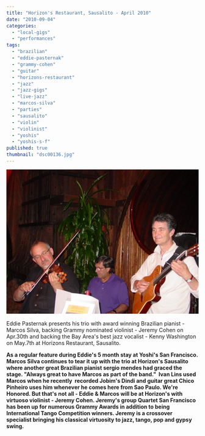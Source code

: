 ```yaml
---
title: "Horizon's Restaurant, Sausalito - April 2010"
date: "2010-09-04"
categories: 
  - "local-gigs"
  - "performances"
tags: 
  - "brazilian"
  - "eddie-pasternak"
  - "grammy-cohen"
  - "guitar"
  - "horizons-restaurant"
  - "jazz"
  - "jazz-gigs"
  - "live-jazz"
  - "marcos-silva"
  - "parties"
  - "sausalito"
  - "violin"
  - "violinist"
  - "yoshis"
  - "yoshis-s-f"
published: true
thumbnail: "dsc00136.jpg"
---
```


![Eddie Pasternak presents his trio with award winning Brazilian pianist - Marcos Silva, backing Grammy nominated violinist - Jeremy Cohen on Apr.30th and backing the Bay Area's best jazz vocalist - Kenny Washington on May.7th at Horizons Restaurant, Sausalito](/dsc00136.jpg)

Eddie Pasternak presents his trio with award winning Brazilian pianist - Marcos Silva, backing Grammy nominated violinist - Jeremy Cohen on Apr.30th and backing the Bay Area's best jazz vocalist - Kenny Washington on May.7th at Horizons Restaurant, Sausalito.

**As a regular feature during Eddie's 5 month stay at Yoshi's San Francisco. Marcos Silva continues to tear it up with the trio at Horizon's Sausalito where another great Brazilian pianist sergio mendes had graced the stage. "Always great to have Marcos as part of the band."  Ivan Lins used Marcos when he recently  recorded Jobim's Dindi and guitar great Chico Pinheiro uses him whenever he comes here from Sao Paulo. We're Honored. But that's not all - Eddie & Marcos will be at Horizon's with virtuoso violinist - Jeremy Cohen. Jeremy's group Quartet San Francisco has been up for numerous Grammy Awards in addition to being International Tango Competition winners. Jeremy is a crossover specialist bringing his classical virtuosity to jazz, tango, pop and gypsy swing.**
